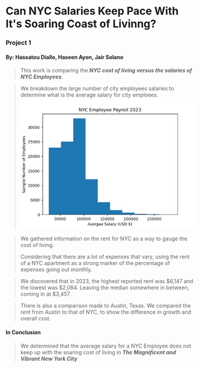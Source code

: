 # Can NYC Salaries Keep Pace With It's Soaring Coast of Livinng?
### Project 1
#### By: Hassatou Diallo, Haseen Ayon, Jair Solano


>This work is comparing the __*NYC cost of living versus the salaries of NYC Employees*__.

>We breakdown the large number of city employees salaries to determine what is the average salary for city emploees. 
    ![Data of NYC Employees Salary from a sample of 100,000 employees](/sample_nyc_employee_salary_histogram.jpeg)

>We gathered information on the rent for NYC as a way to gauge the cost of living.
>
>Considering that there are a lot of expenses that vary, using the rent of a NYC apartment as a strong
>marker of the percentage of expenses going out monthly.    


>We discovered that in 2023, the highest reported 
>rent was $6,147 and the lowest was $2,084. Leaving 
>the median somewhere in between, coming in at $3,457


>There is also a comparison made to Austin, Texas.
>We compared the *rent* from Austin to that of NYC, 
>to show the difference in growth and overall cost. 

#### __In Conclusion__ 
>We determined that the average salary for a NYC 
>Employee does not keep up with the soaring cost 
>of living in 
>__*The Magnificent and Vibrant New York City*__  